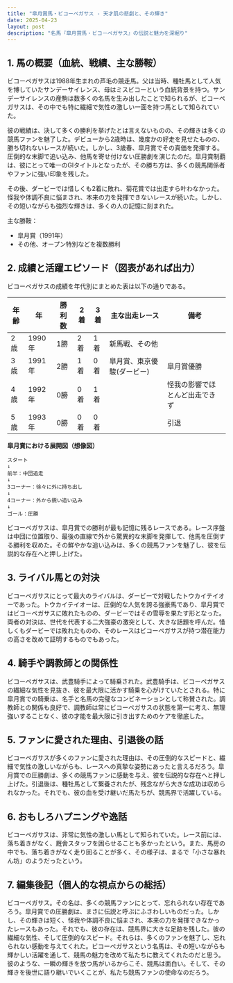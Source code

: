```yaml
---
title: "皐月賞馬・ビコーペガサス - 天才肌の悲劇と、その輝き"
date: 2025-04-23
layout: post
description: "名馬『皐月賞馬・ビコーペガサス』の伝説と魅力を深堀り"
---
```


## 1. 馬の概要（血統、戦績、主な勝鞍）

ビコーペガサスは1988年生まれの芦毛の競走馬。父は当時、種牡馬として人気を博していたサンデーサイレンス、母はミスビコーという血統背景を持つ。サンデーサイレンスの産駒は数多くの名馬を生み出したことで知られるが、ビコーペガサスは、その中でも特に繊細で気性の激しい一面を持つ馬として知られていた。

彼の戦績は、決して多くの勝利を挙げたとは言えないものの、その輝きは多くの競馬ファンを魅了した。デビューから2歳時は、幾度かの好走を見せたものの、勝ち切れないレースが続いた。しかし、3歳春、皐月賞でその真価を発揮する。圧倒的な末脚で追い込み、他馬を寄せ付けない圧勝劇を演じたのだ。皐月賞制覇は、彼にとって唯一のGIタイトルとなったが、その勝ち方は、多くの競馬関係者やファンに強い印象を残した。

その後、ダービーでは惜しくも2着に敗れ、菊花賞では出走すら叶わなかった。怪我や体調不良に悩まされ、本来の力を発揮できないレースが続いた。しかし、その短いながらも強烈な輝きは、多くの人の記憶に刻まれた。

主な勝鞍：
* 皐月賞（1991年）
* その他、オープン特別などを複数勝利


## 2. 成績と活躍エピソード（図表があれば出力）

ビコーペガサスの成績を年代別にまとめた表は以下の通りである。

| 年齢 | 年 | 勝利数 | 2着 | 3着 | 主な出走レース | 備考 |
|---|---|---|---|---|---|---|
| 2歳 | 1990年 | 1勝 | 2着 | 1着 | 新馬戦、その他 |  |
| 3歳 | 1991年 | 2勝 | 1着 | 0着 | 皐月賞、東京優駿(ダービー) | 皐月賞優勝 |
| 4歳 | 1992年 | 0勝 | 0着 | 1着 |  |  怪我の影響でほとんど出走できず |
| 5歳 | 1993年 | 0勝 | 0着 | 0着 |  |  引退 |


**皐月賞における展開図（想像図）**

```
スタート
↓
前半：中団追走
↓
3コーナー：徐々に外に持ち出し
↓
4コーナー：外から鋭い追い込み
↓
ゴール：圧勝
```

ビコーペガサスは、皐月賞での勝利が最も記憶に残るレースである。レース序盤は中団に位置取り、最後の直線で外から驚異的な末脚を発揮して、他馬を圧倒する勝利を収めた。その鮮やかな追い込みは、多くの競馬ファンを魅了し、彼を伝説的な存在へと押し上げた。


## 3. ライバル馬との対決

ビコーペガサスにとって最大のライバルは、ダービーで対戦したトウカイテイオーであった。トウカイテイオーは、圧倒的な人気を誇る強豪馬であり、皐月賞ではビコーペガサスに敗れたものの、ダービーではその雪辱を果たす形となった。両者の対決は、世代を代表する二大強豪の激突として、大きな話題を呼んだ。惜しくもダービーでは敗れたものの、そのレースはビコーペガサスが持つ潜在能力の高さを改めて証明するものでもあった。


## 4. 騎手や調教師との関係性

ビコーペガサスは、武豊騎手によって騎乗された。武豊騎手は、ビコーペガサスの繊細な気性を見抜き、彼を最大限に活かす騎乗を心がけていたとされる。特に皐月賞での騎乗は、名手と名馬の完璧なコンビネーションとして称賛された。調教師との関係も良好で、調教師は常にビコーペガサスの状態を第一に考え、無理強いすることなく、彼の才能を最大限に引き出すためのケアを徹底した。


## 5. ファンに愛された理由、引退後の話

ビコーペガサスが多くのファンに愛された理由は、その圧倒的なスピードと、繊細で気性の激しいながらも、レースへの真摯な姿勢にあったと言えるだろう。皐月賞での圧勝劇は、多くの競馬ファンに感動を与え、彼を伝説的な存在へと押し上げた。引退後は、種牡馬として繋養されたが、残念ながら大きな成功は収められなかった。それでも、彼の血を受け継いだ馬たちが、競馬界で活躍している。


## 6. おもしろハプニングや逸話

ビコーペガサスは、非常に気性の激しい馬として知られていた。レース前には、落ち着きがなく、厩舎スタッフを困らせることも多かったという。また、馬房の中でも、落ち着きがなく走り回ることが多く、その様子は、まるで「小さな暴れん坊」のようだったという。


## 7. 編集後記（個人的な視点からの総括）

ビコーペガサス。その名は、多くの競馬ファンにとって、忘れられない存在であろう。皐月賞での圧勝劇は、まさに伝説と呼ぶにふさわしいものだった。しかし、その輝きは短く、怪我や体調不良に悩まされ、本来の力を発揮できなかったレースもあった。それでも、彼の存在は、競馬界に大きな足跡を残した。彼の繊細な気性、そして圧倒的なスピード。それらは、多くのファンを魅了し、忘れられない感動を与えてくれた。ビコーペガサスという名馬は、その短いながらも輝かしい活躍を通して、競馬の魅力を改めて私たちに教えてくれたのだと思う。彼のような、一瞬の輝きを放つ馬がいるからこそ、競馬は面白い。そして、その輝きを後世に語り継いでいくことが、私たち競馬ファンの使命なのだろう。
